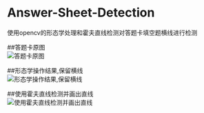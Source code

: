 # Answer-Sheet-Detection
使用opencv的形态学处理和霍夫直线检测对答题卡填空题横线进行检测  

##答题卡原图  
![答题卡原图](https://user-images.githubusercontent.com/42511297/136964096-defc7c85-5dc5-40e6-9336-d79ca6423b2e.jpg)

##形态学操作结果,保留横线  
![形态学操作结果,保留横线](https://user-images.githubusercontent.com/42511297/136964158-3deff157-adce-4351-ae92-4fe2afbf5c0f.jpg)

##使用霍夫直线检测并画出直线  
![使用霍夫直线检测并画出直线](https://user-images.githubusercontent.com/42511297/136964226-020c10ac-83bc-4a35-b0a2-4172a0c62955.jpg)

